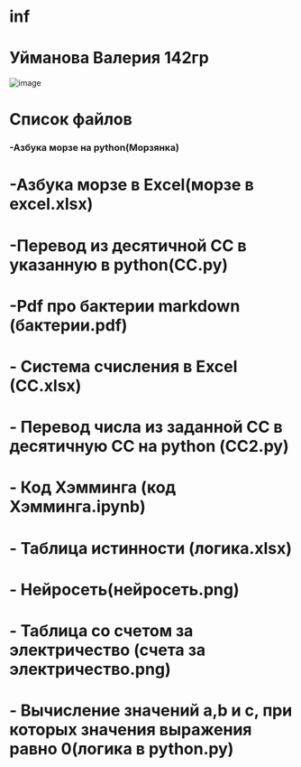 # inf
# Уйманова Валерия 142гр
![image](https://user-images.githubusercontent.com/114632272/192920870-a06a0c9e-e84d-4f1d-9191-d9c5bbfb2edc.png)


# Список файлов
### -Азбука морзе на python(Морзянка)
# -Азбука морзе в Excel(морзе в excel.xlsx)
# -Перевод из десятичной СС в указанную в python(СС.py)
# -Pdf про бактерии markdown (бактерии.pdf)
# - Система счисления в Excel (CC.xlsx)
# - Перевод числа из заданной СС в десятичную СС на python (СС2.py)
# - Код Хэмминга (код Хэмминга.ipynb)
# - Таблица истинности (логика.xlsx)
# - Нейросеть(нейросеть.png)
# - Таблица со счетом за электричество (счета за электричество.png)
# - Вычисление значений a,b и c, при которых значения выражения равно 0(логика в python.py)
